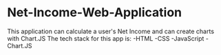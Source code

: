 # Net-Income-Web-Application
This application can calculate a user's Net Income and can create charts with Chart.JS
The tech stack for this app is:
  -HTML
  -CSS
  -JavaScript
  -Chart.JS
